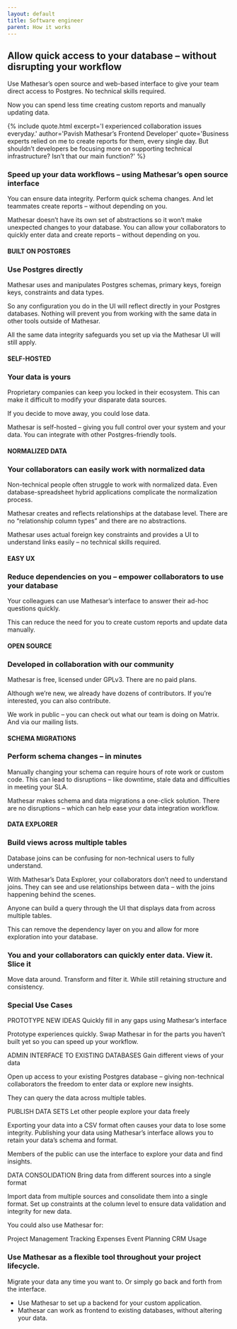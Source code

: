```yaml
---
layout: default
title: Software engineer
parent: How it works
---
```


## Allow quick access to your database – without disrupting your workflow

Use Mathesar’s open source and web-based interface to give your team direct access to Postgres. No technical skills required.

Now you can spend less time creating custom reports and manually updating data.

{%
include quote.html
excerpt='I experienced collaboration issues everyday.'
author='Pavish Mathesar’s Frontend Developer'
quote='Business experts relied on me to create reports for them, every single day.
But shouldn’t developers be focusing more on supporting technical infrastructure? Isn’t that our main function?'
%}

### Speed up your data workflows – using Mathesar’s open source interface

You can ensure data integrity. Perform quick
schema changes. And let teammates create reports – without depending on you.

Mathesar doesn’t have its own set of abstractions so it won’t make unexpected changes to your database. You can allow your collaborators to quickly enter data and create reports – without depending on you.

#### BUILT ON POSTGRES

### Use Postgres directly

Mathesar uses and manipulates Postgres schemas, primary keys, foreign keys, constraints and data types.

So any configuration you do in the UI will reflect directly in your Postgres databases.
Nothing will prevent you from working with the same data in other tools outside of Mathesar.

All the same data integrity safeguards you set up via the Mathesar UI will still apply.

#### SELF-HOSTED

### Your data is yours

Proprietary companies can keep you locked in their ecosystem. This can make it difficult to modify your disparate data sources.

If you decide to move away, you could lose data.

Mathesar is self-hosted – giving you full control over your system and your data. You can integrate with other Postgres-friendly tools.

#### NORMALIZED DATA

### Your collaborators can easily work with normalized data

Non-technical people often struggle to work with normalized data. Even database-spreadsheet hybrid applications complicate the normalization process.

Mathesar creates and reflects relationships at the database level.  There are no “relationship column types” and there are no abstractions.

Mathesar uses actual foreign key constraints and provides a UI to understand links easily – no technical skills required.

#### EASY UX

### Reduce dependencies on you – empower collaborators to use your database

Your colleagues can use Mathesar’s interface to answer their ad-hoc questions quickly.

This can reduce the need for you to create custom reports and update data manually.

#### OPEN SOURCE

### Developed in collaboration with our community

Mathesar is free, licensed under GPLv3. There are no paid plans.

Although we’re new, we already have dozens of contributors. If you’re interested, you can also contribute.

We work in public – you can check out what our team is doing on Matrix. And via our mailing lists.

#### SCHEMA MIGRATIONS

### Perform schema changes – in minutes

Manually changing your schema can require hours of rote work or custom code.
This can lead to disruptions – like downtime, stale data and difficulties in meeting your SLA.

Mathesar makes schema and data migrations a one-click solution.
There are no disruptions – which can help ease your data integration workflow.

#### DATA EXPLORER

### Build views across multiple tables

Database joins can be confusing for non-technical users to fully understand.

With Mathesar’s Data Explorer, your collaborators don’t need to understand joins. They can see and use relationships between data – with the joins happening behind the scenes.

Anyone can build a query through the UI that displays data from across multiple tables.

This can remove the dependency layer on you and allow for more exploration into your database.

### You and your collaborators can quickly enter data. View it. Slice it

Move data around. Transform and filter it.
While still retaining structure and consistency.

### Special Use Cases

PROTOTYPE NEW IDEAS
Quickly fill in any gaps using Mathesar’s interface

Prototype experiences quickly. Swap Mathesar in for the parts you haven’t built yet so you can speed up your workflow.

ADMIN INTERFACE TO EXISTING DATABASES
Gain different views of your data

Open up access to your existing Postgres database – giving non-technical collaborators the freedom to enter data or explore new insights.

They can query the data across multiple tables.

PUBLISH DATA SETS
Let other people explore your data freely

Exporting your data into a CSV format often causes your data to lose some integrity.
Publishing your data using Mathesar’s interface allows you to retain your data’s schema and format.

Members of the public can use the interface to explore your data and find insights.

DATA CONSOLIDATION
Bring data from different sources into a single format

Import data from multiple sources and consolidate them into a single format.
Set up constraints at the column level to ensure data validation and integrity for new data.

You could also use Mathesar for:

Project Management
Tracking Expenses
Event
Planning
CRM
Usage

### Use Mathesar as a flexible tool throughout your project lifecycle.

Migrate your data any time you want to. Or simply go back and forth from the interface.

- Use Mathesar to set up a backend for your custom application.
- Mathesar can work as frontend to existing databases, without altering your data.
